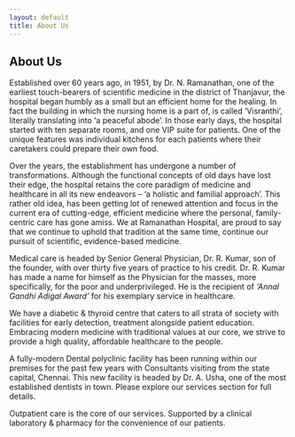 ```yaml
---
layout: default
title: About Us
---
```


## About Us

Established over 60 years ago, in 1951, by Dr. N. Ramanathan, one of the earliest touch-bearers of scientific medicine in the district of Thanjavur, the hospital began humbly as a small but an efficient home for the healing. In fact the building in which the nursing home is a part of, is called ‘Visranthi’, literally translating into ‘a peaceful abode’. In those early days, the hospital started with ten separate rooms, and one VIP suite for patients. One of the unique features was individual kitchens for each patients where their caretakers could prepare their own food.

Over the years, the establishment has undergone a number of transformations. Although the functional concepts of old days have lost their edge, the hospital retains the core paradigm of medicine and healthcare in all its new endeavors – ‘a holistic and familial approach’. This rather old idea, has been getting lot of renewed attention and focus in the current era of cutting-edge, efficient medicine where the personal, family-centric care has gone amiss. We at Ramanathan Hospital, are proud to say that we continue to uphold that tradition at the same time, continue our pursuit of scientific, evidence-based medicine.

Medical care is headed by Senior General Physician, Dr. R. Kumar, son of the founder, with over thirty five years of practice to his credit. Dr. R. Kumar has made a name for himself as the Physician for the masses, more specifically, for the poor and underprivileged. He is the recipient of *‘Annal Gandhi Adigal Award’* for his exemplary service in healthcare.

We have a diabetic & thyroid centre that caters to all strata of society with facilities for early detection, treatment alongside patient education. Embracing modern medicine with traditional values at our core, we strive to provide a high quality, affordable healthcare to the people.

 A fully-modern Dental polyclinic facility has been running within our premises for the past few years with Consultants visiting from the state capital, Chennai. This new facility is headed by Dr. A. Usha, one of the most established dentists in town. Please explore our services section for full details.
 
Outpatient care is the core of our services. Supported by a clinical laboratory & pharmacy for the convenience of our patients.
